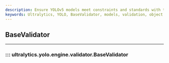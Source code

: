 ```yaml
---
description: Ensure YOLOv5 models meet constraints and standards with the BaseValidator class. Learn how to use it here.
keywords: Ultralytics, YOLO, BaseValidator, models, validation, object detection
---
```


## BaseValidator
---
### ::: ultralytics.yolo.engine.validator.BaseValidator
<br><br>
